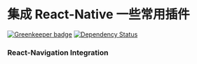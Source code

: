 # 集成 React-Native 一些常用插件

[![Greenkeeper badge](https://badges.greenkeeper.io/limaofeng/react-native-walkuere.svg)](https://greenkeeper.io/)
[![Dependency Status](https://gemnasium.com/badges/github.com/limaofeng/react-native-walkuere.svg)](https://gemnasium.com/github.com/limaofeng/react-native-walkuere)

### React-Navigation Integration

```
```